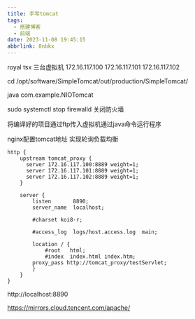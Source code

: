 ```yaml
---
title: 手写tomcat
tags:
  - 搭建博客
  - 前端
date: 2023-11-08 19:45:15
abbrlink: 8nbkx
---
```


royal tsx
三台虚拟机
172.16.117.100
172.16.117.101
172.16.117.102

cd /opt/software/SimpleTomcat/out/production/SimpleTomcat/

java com.example.NIOTomcat

sudo systemctl stop firewalld
关闭防火墙

将编译好的项目通过ftp传入虚拟机通过java命令运行程序

nginx配置tomcat地址 实现轮询负载均衡
```
http {
    upstream tomcat_proxy {
      server 172.16.117.100:8889 weight=1;
      server 172.16.117.101:8889 weight=1;
      server 172.16.117.102:8889 weight=1;
    }

    server {
        listen       8890;
        server_name  localhost;

        #charset koi8-r;

        #access_log  logs/host.access.log  main;

        location / {
            #root   html;
            #index  index.html index.htm;
	    proxy_pass http://tomcat_proxy/testServlet;
        }
    }
}
```


http://localhost:8890


https://mirrors.cloud.tencent.com/apache/